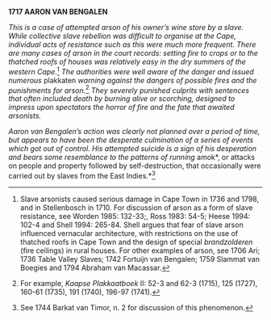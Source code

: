 **1717 AARON VAN BENGALEN**

*This is a case of attempted arson of his owner’s wine store by a slave.
While collective slave rebellion was difficult to organise at the Cape,
individual acts of resistance such as this were much more frequent.
There are many cases of arson in the court records: setting fire to
crops or to the thatched roofs of houses was relatively easy in the dry
summers of the western Cape.*[^1] *The authorities were well aware of
the danger and issued numerous* plakkaten *warning against the dangers
of possible fires and the punishments for arson.*[^2] *They severely
punished culprits with sentences that often included death by burning
alive or scorching, designed to impress upon spectators the horror of
fire and the fate that awaited arsonists.*

*Aaron van Bengalen’s action was clearly not planned over a period of
time, but appears to have been the desperate culmination of a series of
events which got out of control. His attempted suicide is a sign of his
desperation and bears some resemblance to the patterns of running*
amok*, or attacks on people and property followed by self-destruction,
that occasionally were carried out by slaves from the East Indies.*[^3]

[^1]: Slave arsonists caused serious damage in Cape Town in 1736 and
    1798, and in Stellenbosch in 1710. For discussion of arson as a form
    of slave resistance, see Worden 1985: 132-33;, Ross 1983: 54-5;
    Heese 1994: 102-4 and Shell 1994: 265-84. Shell argues that fear of
    slave arson influenced vernacular architecture, with restrictions on
    the use of thatched roofs in Cape Town and the design of special
    *brandzolderen* (fire ceilings) in rural houses. For other examples
    of arson, see 1706 Ari; 1736 Table Valley Slaves; 1742 Fortuijn van
    Bengalen; 1759 Slammat van Boegies and 1794 Abraham van Macassar.

[^2]: For example, *Kaapse Plakkaatboek* II: 52-3 and 62-3 (1715), 125
    (1727), 160-61 (1735), 191 (1740), 196-97 (1741).

[^3]: See 1744 Barkat van Timor, n. 2 for discussion of this phenomenon.
